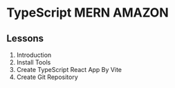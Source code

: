 # TypeScript MERN AMAZON

## Lessons

1. Introduction
2. Install Tools
3. Create TypeScript React App By Vite
4. Create Git Repository


